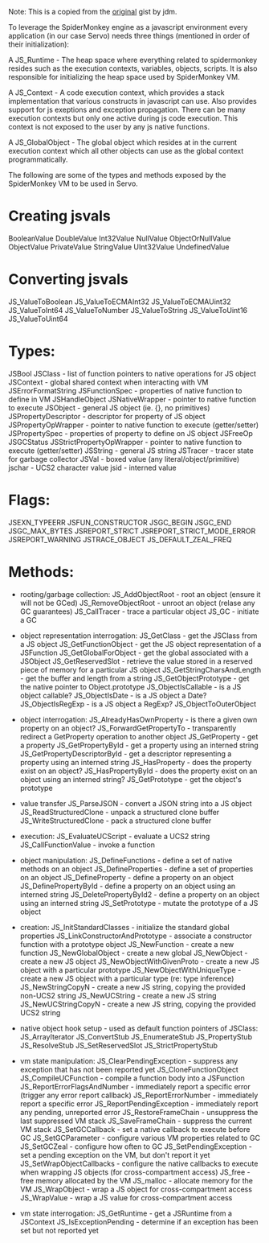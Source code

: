Note: This is a copied from the [original](https://gist.github.com/jdm/84df9dee899a52ebdc8f) gist by jdm.

To leverage the SpiderMonkey engine as a javascript environment every application (in our case Servo) needs three things (mentioned in order of their initialization):

A JS_Runtime - The heap space where everything related to spidermonkey resides such as the execution contexts, variables, objects, scripts. It is also responsible for initializing the heap space used by SpiderMonkey VM.

A JS_Context - A code execution context, which provides a stack implementation that various constructs in javascript can use. Also provides support for js exeptions and exception propagation. There can be many execution contexts but only one active during js code execution. This context is not exposed to the user by any js native functions.

A JS_GlobalObject - The global object which resides at in the current execution context which all other objects can use as the global context programmatically.

The following are some of the types and methods exposed by the SpiderMonkey VM to be used in Servo.

Creating jsvals
===============
BooleanValue
DoubleValue
Int32Value
NullValue
ObjectOrNullValue
ObjectValue
PrivateValue
StringValue
UInt32Value
UndefinedValue

Converting jsvals
=================
JS_ValueToBoolean
JS_ValueToECMAInt32
JS_ValueToECMAUint32
JS_ValueToInt64
JS_ValueToNumber
JS_ValueToString
JS_ValueToUint16
JS_ValueToUint64

Types:
======
JSBool
JSClass - list of function pointers to native operations for JS object
JSContext - global shared context when interacting with VM
JSErrorFormatString
JSFunctionSpec - properties of native function to define in VM
JSHandleObject
JSNativeWrapper - pointer to native function to execute
JSObject - general JS object (ie. {}, no primitives)
JSPropertyDescriptor - descriptor for property of JS object
JSPropertyOpWrapper - pointer to native function to execute (getter/setter)
JSPropertySpec - properties of property to define on JS object
JSFreeOp
JSGCStatus
JSStrictPropertyOpWrapper - pointer to native function to execute (getter/setter)
JSString - general JS string
JSTracer - tracer state for garbage collector
JSVal - boxed value (any literal/object/primitive)
jschar - UCS2 character value
jsid - interned value

Flags:
======
JSEXN_TYPEERR
JSFUN_CONSTRUCTOR
JSGC_BEGIN
JSGC_END
JSGC_MAX_BYTES
JSREPORT_STRICT
JSREPORT_STRICT_MODE_ERROR
JSREPORT_WARNING
JSTRACE_OBJECT
JS_DEFAULT_ZEAL_FREQ

Methods:
========

* rooting/garbage collection:
JS_AddObjectRoot - root an object (ensure it will not be GCed)
JS_RemoveObjectRoot - unroot an object (relase any GC guarantees)
JS_CallTracer - trace a particular object
JS_GC - initiate a GC

* object representation interrogation:
JS_GetClass - get the JSClass from a JS object
JS_GetFunctionObject - get the JS object representation of a JSFunction
JS_GetGlobalForObject - get the global associated with a JSObject
JS_GetReservedSlot - retrieve the value stored in a reserved piece of memory for a particular JS object
JS_GetStringCharsAndLength - get the buffer and length from a string
JS_GetObjectPrototype - get the native pointer to Object.prototype
JS_ObjectIsCallable - is a JS object callable?
JS_ObjectIsDate - is a JS object a Date?
JS_ObjectIsRegExp - is a JS object a RegExp?
JS_ObjectToOuterObject

* object interrogation:
JS_AlreadyHasOwnProperty - is there a given own property on an object?
JS_ForwardGetPropertyTo - transparently redirect a GetProperty operation to another object
JS_GetProperty - get a property
JS_GetPropertyById - get a property using an interned string
JS_GetPropertyDescriptorById - get a descriptor representing a property using an interned string
JS_HasProperty - does the property exist on an object?
JS_HasPropertyById - does the property exist on an object using an interned string?
JS_GetPrototype - get the object's prototype

* value transfer
JS_ParseJSON - convert a JSON string into a JS object
JS_ReadStructuredClone - unpack a structured clone buffer
JS_WriteStructuredClone - pack a structured clone buffer

* execution:
JS_EvaluateUCScript - evaluate a UCS2 string
JS_CallFunctionValue - invoke a function

* object manipulation:
JS_DefineFunctions - define a set of native methods on an object
JS_DefineProperties - define a set of properties on an object
JS_DefineProperty - define a property on an object
JS_DefinePropertyById - define a property on an object using an interned string
JS_DeletePropertyById2 - define a property on an object using an interned string
JS_SetPrototype - mutate the prototype of a JS object

* creation:
JS_InitStandardClasses - initialize the standard global properties
JS_LinkConstructorAndPrototype - associate a constructor function with a prototype object
JS_NewFunction - create a new function
JS_NewGlobalObject - create a new global
JS_NewObject - create a new JS object
JS_NewObjectWithGivenProto - create a new JS object with a particular prototype
JS_NewObjectWithUniqueType - create a new JS object with a particular type (re: type inference)
JS_NewStringCopyN - create a new JS string, copying the provided non-UCS2 string
JS_NewUCString - create a new JS string
JS_NewUCStringCopyN - create a new JS string, copying the provided UCS2 string

* native object hook setup - used as default function pointers of JSClass:
JS_ArrayIterator
JS_ConvertStub
JS_EnumerateStub
JS_PropertyStub
JS_ResolveStub
JS_SetReservedSlot
JS_StrictPropertyStub

* vm state manipulation:
JS_ClearPendingException - suppress any exception that has not been reported yet
JS_CloneFunctionObject
JS_CompileUCFunction - compile a function body into a JSFunction
JS_ReportErrorFlagsAndNumber - immediately report a specific error (trigger any error report callback)
JS_ReportErrorNumber - immediately report a specific error
JS_ReportPendingException - immediately report any pending, unreported error
JS_RestoreFrameChain - unsuppress the last suppressed VM stack
JS_SaveFrameChain - suppress the current VM stack
JS_SetGCCallback - set a native callback to execute before GC
JS_SetGCParameter - configure various VM properties related to GC
JS_SetGCZeal - configure how often to GC
JS_SetPendingException - set a pending exception on the VM, but don't report it yet
JS_SetWrapObjectCallbacks - configure the native callbacks to execute when wrapping JS objects (for cross-compartment access)
JS_free - free memory allocated by the VM
JS_malloc - allocate memory for the VM
JS_WrapObject - wrap a JS object for cross-compartment access
JS_WrapValue - wrap a JS value for cross-compartment access

* vm state interrogation:
JS_GetRuntime - get a JSRuntime from a JSContext
JS_IsExceptionPending - determine if an exception has been set but not reported yet

